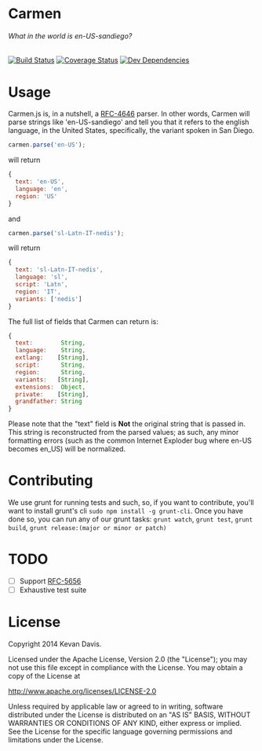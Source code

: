 # Carmen
###### What in the world is en-US-sandiego?
[![Build Status](https://api.travis-ci.org/kmdavis/carmen.png?branch=master)](https://travis-ci.org/kmdavis/carmen)
[![Coverage Status](https://coveralls.io/repos/kmdavis/carmen/badge.png)](https://coveralls.io/r/kmdavis/carmen)
[![Dev Dependencies](https://david-dm.org/kmdavis/carmen/dev-status.svg)](https://david-dm.org/kmdavis/carmen#dev-badge-embed)

Usage
=====

Carmen.js is, in a nutshell, a [RFC-4646](http://tools.ietf.org/html/rfc4646)
parser. In other words, Carmen will parse strings like 'en-US-sandiego' and tell
you that it refers to the english language, in the United States, specifically,
the variant spoken in San Diego.

```js
carmen.parse('en-US');
```
will return
```js
{
  text: 'en-US',
  language: 'en',
  region: 'US'
}
```
and
```js
carmen.parse('sl-Latn-IT-nedis');
```
will return
```js
{
  text: 'sl-Latn-IT-nedis',
  language: 'sl',
  script: 'Latn',
  region: 'IT',
  variants: ['nedis']
}
```

The full list of fields that Carmen can return is:
```js
{
  text:        String,
  language:    String,
  extlang:    [String],
  script:      String,
  region:      String,
  variants:   [String],
  extensions:  Object,
  private:    [String],
  grandfather: String
}
```

Please note that the "text" field is **Not** the original string that is passed in.
This string is reconstructed from the parsed values; as such, any minor
formatting errors (such as the common Internet Exploder bug where en-US becomes
en_US) will be normalized.

Contributing
============

We use grunt for running tests and such, so, if you want to contribute, you'll
want to install grunt's cli `sudo npm install -g grunt-cli`. Once you have done
so, you can run any of our grunt tasks: `grunt watch`, `grunt test`, `grunt build`,
`grunt release:(major or minor or patch)`

TODO
====
- [ ] Support [RFC-5656](http://tools.ietf.org/html/rfc5646)
- [ ] Exhaustive test suite

License
=======

Copyright 2014 Kevan Davis.

Licensed under the Apache License, Version 2.0 (the "License");
you may not use this file except in compliance with the License.
You may obtain a copy of the License at

   http://www.apache.org/licenses/LICENSE-2.0

Unless required by applicable law or agreed to in writing, software
distributed under the License is distributed on an "AS IS" BASIS,
WITHOUT WARRANTIES OR CONDITIONS OF ANY KIND, either express or implied.
See the License for the specific language governing permissions and
limitations under the License.
